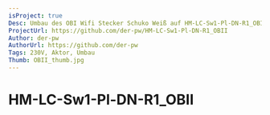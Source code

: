 ```yaml
---
isProject: true
Desc: Umbau des OBI Wifi Stecker Schuko Weiß auf HM-LC-Sw1-Pl-DN-R1_OBII
ProjectUrl: https://github.com/der-pw/HM-LC-Sw1-Pl-DN-R1_OBII
Author: der-pw
AuthorUrl: https://github.com/der-pw
Tags: 230V, Aktor, Umbau
Thumb: OBII_thumb.jpg
---
```


# HM-LC-Sw1-Pl-DN-R1_OBII
